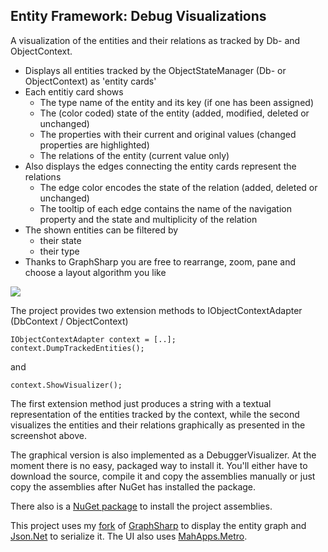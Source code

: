 Entity Framework: Debug Visualizations
-----------------

A visualization of the entities and their relations as tracked by Db- and ObjectContext.
- Displays all entities tracked by the ObjectStateManager (Db- or ObjectContext) as 'entity cards'
- Each entitiy card shows 
    - The type name of the entity and its key (if one has been assigned)
    - The (color coded) state of the entity (added, modified, deleted or unchanged)
    - The properties with their current and original values (changed properties are highlighted)
    - The relations of the entity (current value only)
- Also displays the edges connecting the entity cards represent the relations
    - The edge color encodes the state of the relation (added, deleted or unchanged)
    - The tooltip of each edge contains the name of the navigation property and the state and multiplicity of the relation
- The shown entities can be filtered by
    - their state
    - their type 
- Thanks to GraphSharp you are free to rearrange, zoom, pane and choose a layout algorithm you like

![](https://raw.github.com/andypelzer/EntityFrameworkDebugVisualizations/master/Documentation/Screenshots/DebugVisualizer.png)

The project provides two extension methods to IObjectContextAdapter (DbContext / ObjectContext)

    IObjectContextAdapter context = [..];
    context.DumpTrackedEntities();

and

    context.ShowVisualizer();

The first extension method just produces a string with a textual representation of the entities tracked by the context, while the second visualizes the entities and their relations graphically as presented in the screenshot above.

The graphical version is also implemented as a DebuggerVisualizer. At the moment there is no easy, packaged way to install it. You'll either have to download the source, compile it and copy the assemblies manually or just copy the assemblies after NuGet has installed the package.

There also is a [NuGet package](https://www.nuget.org/packages/EntityFrameworkDebugVisualization/) to install the project assemblies.

This project uses my [fork](https://github.com/andypelzer/GraphSharp) of [GraphSharp](https://graphsharp.codeplex.com/) to display the entity graph and [Json.Net](http://james.newtonking.com/json) to serialize it. The UI also uses [MahApps.Metro](http://mahapps.com/MahApps.Metro/).
